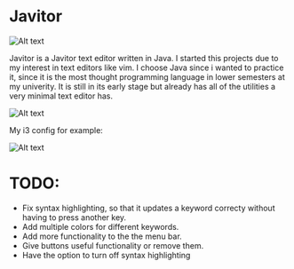 # Javitor


![Alt text](https://github.com/w8ste/books/blob/main/2023-04-12-221444_1920x1080_scrot.png)

Javitor is a Javitor text editor written in Java. I started this projects due to my interest in text editors like vim.
I choose Java since i wanted to practice it, since it is the most thought programming language in lower semesters 
at my univerity. It is still in its early stage but already has all of the utilities a very minimal text editor 
has.

![Alt text](https://github.com/w8ste/screenshotsMint/blob/main/javitor_new.png)


My i3 config for example:

![Alt text](https://github.com/w8ste/screenshotsMint/blob/main/javitor_i3.png)


# TODO:
- Fix syntax highlighting, so that it updates a keyword correcty without having to press another key.
- Add multiple colors for different keywords. 
- Add more functionality to the the menu bar.
- Give buttons useful functionality or remove them.
- Have the option to turn off syntax highlighting
